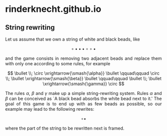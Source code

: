# rinderknecht.github.io

## String rewriting

<div style="text-align: justify; text-justify: inter-word;">
Let us assume that we own a string of white and black beads, like

$$
\circ \bullet \bullet \bullet \circ \circ \bullet
$$

and the game consists in removing two adjacent beads and replace them
with only one according to some rules, for example

$$
\bullet \\; \circ \xrightarrow{\smash{\alpha}} \bullet \qquad\qquad
\circ \\; \bullet \xrightarrow{\smash{\beta}} \bullet \qquad\qquad
\bullet \\; \bullet \xrightarrow{\smash{\gamma}} \circ
$$

The rules $\alpha$, $\beta$ and $\gamma$ make up a simple string-rewriting system. Rules $\alpha$ and $\beta$ can be conceived as `A black bead absorbs the white bead next to it.' The goal of this game is to end up with as few beads as possible, so our example may lead to the following rewrites:

$$
\circ \bullet
$$

where the part of the string to be rewritten next is framed.

</div>
